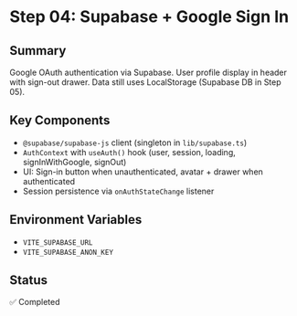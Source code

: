 # Step 04: Supabase + Google Sign In

## Summary
Google OAuth authentication via Supabase. User profile display in header with sign-out drawer. Data still uses LocalStorage (Supabase DB in Step 05).

## Key Components
- `@supabase/supabase-js` client (singleton in `lib/supabase.ts`)
- `AuthContext` with `useAuth()` hook (user, session, loading, signInWithGoogle, signOut)
- UI: Sign-in button when unauthenticated, avatar + drawer when authenticated
- Session persistence via `onAuthStateChange` listener

## Environment Variables
- `VITE_SUPABASE_URL`
- `VITE_SUPABASE_ANON_KEY`

## Status
✅ Completed
